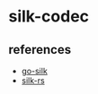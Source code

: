 # silk-codec

## references

- [go-silk](https://github.com/wdvxdr1123/go-silk)
- [silk-rs](https://github.com/lz1998/silk-rs)